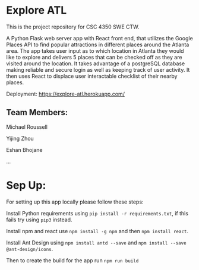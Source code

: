 # Explore ATL

This is the project repository for CSC 4350 SWE CTW.

A Python Flask web server app with React front end, that utilizes the Google Places API to find popular attractions in different places around the Atlanta area.
The app takes user input as to which location in Atlanta they would like to explore and delivers 5 places that can be checked off as they are visited around the location. It takes advantage of a postgreSQL database making reliable and secure login as well as keeping track of user activity. It then uses React to displace user interactable checklist of their nearby places.

Deployment: https://explore-atl.herokuapp.com/

## Team Members:

Michael Roussell

Yijing Zhou

Eshan Bhojane

...

# Sep Up:

For setting up this app locally please follow these steps:

Install Python requirements using `pip install -r requirements.txt`, if this fails try using `pip3` instead.

Install npm and react use `npm install -g npm` and then `npm install react`.

Install Ant Design using `npm install antd --save` and `npm install --save @ant-design/icons`.

Then to create the build for the app run `npm run build`
